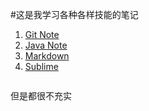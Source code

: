 #这是我学习各种各样技能的笔记

1. [Git Note](https://github.com/orchid-in-deep-valley/Notes/blob/master/Git)
2. [Java Note](https://github.com/orchid-in-deep-valley/Notes/blob/master/Java)
3. [Markdown](https://github.com/orchid-in-deep-valley/Notes/blob/master/Markdown)
4. [Sublime](https://github.com/orchid-in-deep-valley/Notes/blob/master/Sublime)

<div style="float:left">
<p>
但是都很不充实
</p>
</div>
